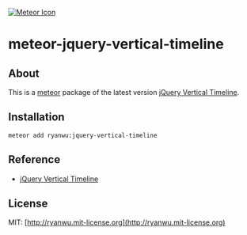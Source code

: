 [![Meteor Icon](http://icon.meteor.com/package/ryanwu:jquery-vertical-timeline)](https://atmospherejs.com/ryanwu/jquery-vertical-timeline)


# meteor-jquery-vertical-timeline

## About

This is a [meteor](https://www.meteor.com/) package of the latest version [jQuery Vertical Timeline](https://github.com/ChubbyNinja/jquery-vertical-timeline).

## Installation

```
meteor add ryanwu:jquery-vertical-timeline
```

## Reference

* [jQuery Vertical Timeline](https://github.com/ChubbyNinja/jquery-vertical-timeline)

## License

MIT: [http://ryanwu.mit-license.org](http://ryanwu.mit-license.org)
